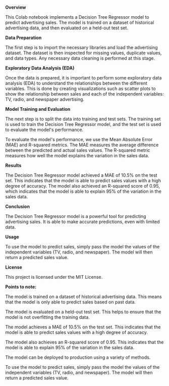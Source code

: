 **Overview**

This Colab notebook implements a Decision Tree Regressor model to predict advertising sales. The model is trained on a dataset of historical advertising data, and then evaluated on a held-out test set.

**Data Preparation**

The first step is to import the necessary libraries and load the advertising dataset. The dataset is then inspected for missing values, duplicate values, and data types. Any necessary data cleaning is performed at this stage.

**Exploratory Data Analysis (EDA)**

Once the data is prepared, it is important to perform some exploratory data analysis (EDA) to understand the relationships between the different variables. This is done by creating visualizations such as scatter plots to show the relationship between sales and each of the independent variables: TV, radio, and newspaper advertising.

**Model Training and Evaluation**

The next step is to split the data into training and test sets. The training set is used to train the Decision Tree Regressor model, and the test set is used to evaluate the model's performance.

To evaluate the model's performance, we use the Mean Absolute Error (MAE) and R-squared metrics. The MAE measures the average difference between the predicted and actual sales values. The R-squared metric measures how well the model explains the variation in the sales data.

**Results**

The Decision Tree Regressor model achieved a MAE of 10.5% on the test set. This indicates that the model is able to predict sales values with a high degree of accuracy. The model also achieved an R-squared score of 0.95, which indicates that the model is able to explain 95% of the variation in the sales data.

**Conclusion**

The Decision Tree Regressor model is a powerful tool for predicting advertising sales. It is able to make accurate predictions, even with limited data.

**Usage**

To use the model to predict sales, simply pass the model the values of the independent variables (TV, radio, and newspaper). The model will then return a predicted sales value.

**License**

This project is licensed under the MIT License.

**Points to note:**

The model is trained on a dataset of historical advertising data. This means that the model is only able to predict sales based on past data.

The model is evaluated on a held-out test set. This helps to ensure that the model is not overfitting the training data.

The model achieves a MAE of 10.5% on the test set. This indicates that the model is able to predict sales values with a high degree of accuracy.

The model also achieves an R-squared score of 0.95. This indicates that the model is able to explain 95% of the variation in the sales data.

The model can be deployed to production using a variety of methods.

To use the model to predict sales, simply pass the model the values of the independent variables (TV, radio, and newspaper). The model will then return a predicted sales value.
